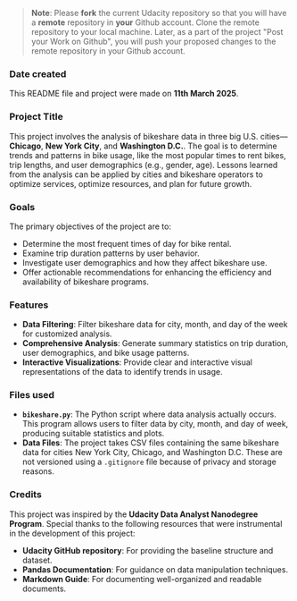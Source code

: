 >**Note**: Please **fork** the current Udacity repository so that you will have a **remote** repository in **your** Github account. Clone the remote repository to your local machine. Later, as a part of the project "Post your Work on Github", you will push your proposed changes to the remote repository in your Github account.

### Date created
This README file and project were made on **11th March 2025**.

### Project Title
This project involves the analysis of bikeshare data in three big U.S. cities—**Chicago**, **New York City**, and **Washington D.C.**. The goal is to determine trends and patterns in bike usage, like the most popular times to rent bikes, trip lengths, and user demographics (e.g., gender, age). Lessons learned from the analysis can be applied by cities and bikeshare operators to optimize services, optimize resources, and plan for future growth.

### Goals
The primary objectives of the project are to:
- Determine the most frequent times of day for bike rental.
- Examine trip duration patterns by user behavior.
- Investigate user demographics and how they affect bikeshare use.
- Offer actionable recommendations for enhancing the efficiency and availability of bikeshare programs.

### Features
- **Data Filtering**: Filter bikeshare data for city, month, and day of the week for customized analysis.
- **Comprehensive Analysis**: Generate summary statistics on trip duration, user demographics, and bike usage patterns.
- **Interactive Visualizations**: Provide clear and interactive visual representations of the data to identify trends in usage.

### Files used
- **`bikeshare.py`**: The Python script where data analysis actually occurs. This program allows users to filter data by city, month, and day of week, producing suitable statistics and plots.
- **Data Files**: The project takes CSV files containing the same bikeshare data for cities New York City, Chicago, and Washington D.C. These are not versioned using a `.gitignore` file because of privacy and storage reasons.

### Credits
This project was inspired by the **Udacity Data Analyst Nanodegree Program**. Special thanks to the following resources that were instrumental in the development of this project:
- **Udacity GitHub repository**: For providing the baseline structure and dataset.
- **Pandas Documentation**: For guidance on data manipulation techniques.
- **Markdown Guide**: For documenting well-organized and readable documents.
